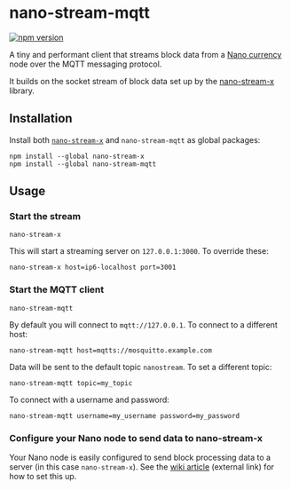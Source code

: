 
# nano-stream-mqtt

[![npm version](https://badge.fury.io/js/nano-stream-mqtt.svg)](https://badge.fury.io/js/nano-stream-mqtt)

A tiny and performant client that streams block data from a [Nano currency](https://nano.org/) node over the MQTT messaging protocol.

It builds on the socket stream of block data set up by the [nano-stream-x](https://github.com/lukes/nano-stream-x) library.

## Installation

Install both [`nano-stream-x`](https://github.com/lukes/nano-stream-x) and `nano-stream-mqtt` as global packages:

    npm install --global nano-stream-x
    npm install --global nano-stream-mqtt

## Usage

### Start the stream

    nano-stream-x

This will start a streaming server on `127.0.0.1:3000`. To override these:

    nano-stream-x host=ip6-localhost port=3001

### Start the MQTT client

    nano-stream-mqtt

By default you will connect to `mqtt://127.0.0.1`. To connect to a different host:

    nano-stream-mqtt host=mqtts://mosquitto.example.com

Data will be sent to the default topic `nanostream`. To set a different topic:

    nano-stream-mqtt topic=my_topic

To connect with a username and password:

    nano-stream-mqtt username=my_username password=my_password

### Configure your Nano node to send data to nano-stream-x

Your Nano node is easily configured to send block processing data to a server (in this case `nano-stream-x`). See the [wiki article](https://github.com/lukes/nano-stream-x/wiki/Configure-your-Nano-node-to-send-data-to-the-nano-stream-x) (external link) for how to set this up.
